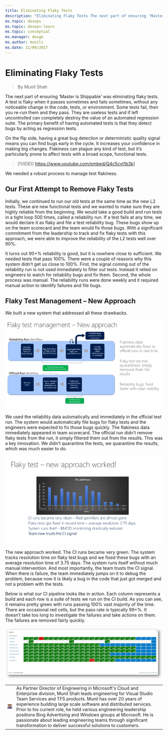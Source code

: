 ```yaml
---
title: Eliminating Flaky Tests
description: "Eliminating Flaky Tests The next part of ensuring 'Master is Shippable' was eliminating flaky tests. A test is flaky when it passes sometimes and fails sometimes, without any noticeable change in the code, tests, or environment. Some tests fail, then you re-run them and they pass. They are useless tests and if left uncontrolled can completely"
ms.topic: devops
ms.topic: devops-learn
ms.topic: conceptual
ms.manager: douge
ms.author: munils
ms.date: 11/09/2017
---
```

# Eliminating Flaky Tests
> By Munil Shah

The next part of ensuring ‘Master is Shippable’ was eliminating flaky
tests. A test is flaky when it passes sometimes and fails sometimes,
without any noticeable change in the code, tests, or environment. Some
tests fail, then you re-run them and they pass. They are useless tests
and if left uncontrolled can completely destroy the value of an
automated regression suite. The primary benefit of having automated
tests is that they detect bugs by acting as regression tests.

On the flip side, having a great bug detection or deterministic quality
signal means you can find bugs early in the cycle. It increases your
confidence in making big changes. Flakiness can plague any kind of test,
but it’s particularly prone to affect tests with a broad scope,
functional tests.

> [!VIDEO https://www.youtube.com/embed/Q4c5cvt1b3k]

We needed a robust process to manage test flakiness.

## Our First Attempt to Remove Flaky Tests
Initially, we continued to run our old tests at the same time as the new
L2 tests. These are new functional tests and we wanted to make sure they
are highly reliable from the beginning. We would take a good build and
run tests in a tight loop 500 times, called a reliability run. If a test
fails at any time, we would declare it as flaky and file a test
reliability bug. These bugs show up on the team scorecard and the team
would fix those bugs. With a significant commitment from the leadership
to track and fix flaky tests with this approach, we were able to improve
the reliability of the L2 tests well over 90%.

It turns out 90+% reliability is good, but it is nowhere close to
sufficient. We needed tests that pass 100%. There were a couple of
reasons why this system didn’t get us close to 100%. First, the signal
coming out of the reliability run is not used immediately to filter out
tests. Instead it relied on engineers to watch for reliability bugs and
fix them. Second, the whole process was manual. The reliability runs
were done weekly and it required manual action to identify failures and
file bugs.

## Flaky Test Management – New Approach
We built a new system that addressed all these drawbacks.

![Flaky test management - new approach](../_img/flaky-test-management-new-approach.png)

We used the reliability data automatically and immediately in the
official test run. The system would automatically file bugs for flaky
tests and the engineers were expected to fix those bugs quickly. The
flakiness data immediately appeared in team scorecard. The official run
didn’t remove flaky tests from the run, it simply filtered them out from
the results. This was a key innovation. We didn’t quarantine the tests,
we quarantine the results, which was much easier to do.

![Flaky test - new approach worked](../_img/flaky-test-management-new-approach-worked.png)

The new approach worked. The CI runs became very green. The system
tracks resolution time on flaky test bugs and we fixed these bugs with
an average resolution time of 3.75 days. The system runs itself without
much manual intervention. And most importantly, the team trusts the CI
signal. When there is failure, the team immediately jumps on it to debug
the problem, because now it is likely a bug in the code that just got
merged and not a problem with the tests.

Below is what our CI pipeline looks like in action. Each column
represents a build and each row is a suite of tests we run on the CI
build. As you can see, it remains pretty green with runs passing 100%
vast majority of the time. There are occasional red cells, but the pass
rate is typically 99+%. It doesn’t take too long to investigate the
failures and take actions on them. The failures are removed fairly
quickly.

![CI pipeline in action](../_img/ci-pipeline-in-action.jpg)

|             |                           |
|-------------|---------------------------|
|![Munil Shah](../_img/munils_avatar_1509056114-130x130.jpg)|As Partner Director of Engineering in Microsoft's Cloud and Enterprise division, Munil Shah leads engineering for Visual Studio Team Services and TFS products. Munil has over 20 years of experience building large scale software and distributed services. Prior to his current role, he held various engineering leadership positions Bing Advertising and Windows groups at Microsoft. He is passionate about leading engineering teams through significant transformation to deliver successful solutions to customers. |